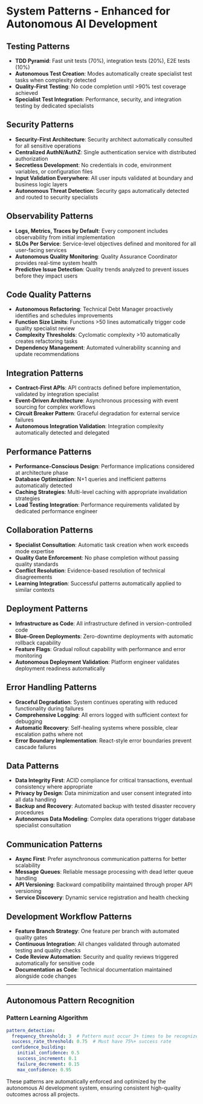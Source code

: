 # System Patterns - Enhanced for Autonomous AI Development

## Testing Patterns
- **TDD Pyramid**: Fast unit tests (70%), integration tests (20%), E2E tests (10%)
- **Autonomous Test Creation**: Modes automatically create specialist test tasks when complexity detected
- **Quality-First Testing**: No code completion until >90% test coverage achieved
- **Specialist Test Integration**: Performance, security, and integration testing by dedicated specialists

## Security Patterns
- **Security-First Architecture**: Security architect automatically consulted for all sensitive operations
- **Centralized AuthN/AuthZ**: Single authentication service with distributed authorization
- **Secretless Development**: No credentials in code, environment variables, or configuration files
- **Input Validation Everywhere**: All user inputs validated at boundary and business logic layers
- **Autonomous Threat Detection**: Security gaps automatically detected and routed to security specialists

## Observability Patterns
- **Logs, Metrics, Traces by Default**: Every component includes observability from initial implementation
- **SLOs Per Service**: Service-level objectives defined and monitored for all user-facing services
- **Autonomous Quality Monitoring**: Quality Assurance Coordinator provides real-time system health
- **Predictive Issue Detection**: Quality trends analyzed to prevent issues before they impact users

## Code Quality Patterns
- **Autonomous Refactoring**: Technical Debt Manager proactively identifies and schedules improvements
- **Function Size Limits**: Functions >50 lines automatically trigger code quality specialist review
- **Complexity Thresholds**: Cyclomatic complexity >10 automatically creates refactoring tasks
- **Dependency Management**: Automated vulnerability scanning and update recommendations

## Integration Patterns
- **Contract-First APIs**: API contracts defined before implementation, validated by integration specialist
- **Event-Driven Architecture**: Asynchronous processing with event sourcing for complex workflows
- **Circuit Breaker Pattern**: Graceful degradation for external service failures
- **Autonomous Integration Validation**: Integration complexity automatically detected and delegated

## Performance Patterns
- **Performance-Conscious Design**: Performance implications considered at architecture phase
- **Database Optimization**: N+1 queries and inefficient patterns automatically detected
- **Caching Strategies**: Multi-level caching with appropriate invalidation strategies
- **Load Testing Integration**: Performance requirements validated by dedicated performance engineer

## Collaboration Patterns
- **Specialist Consultation**: Automatic task creation when work exceeds mode expertise
- **Quality Gate Enforcement**: No phase completion without passing quality standards
- **Conflict Resolution**: Evidence-based resolution of technical disagreements
- **Learning Integration**: Successful patterns automatically applied to similar contexts

## Deployment Patterns
- **Infrastructure as Code**: All infrastructure defined in version-controlled code
- **Blue-Green Deployments**: Zero-downtime deployments with automatic rollback capability
- **Feature Flags**: Gradual rollout capability with performance and error monitoring
- **Autonomous Deployment Validation**: Platform engineer validates deployment readiness automatically

## Error Handling Patterns
- **Graceful Degradation**: System continues operating with reduced functionality during failures
- **Comprehensive Logging**: All errors logged with sufficient context for debugging
- **Automatic Recovery**: Self-healing systems where possible, clear escalation paths where not
- **Error Boundary Implementation**: React-style error boundaries prevent cascade failures

## Data Patterns
- **Data Integrity First**: ACID compliance for critical transactions, eventual consistency where appropriate
- **Privacy by Design**: Data minimization and user consent integrated into all data handling
- **Backup and Recovery**: Automated backup with tested disaster recovery procedures
- **Autonomous Data Modeling**: Complex data operations trigger database specialist consultation

## Communication Patterns
- **Async First**: Prefer asynchronous communication patterns for better scalability
- **Message Queues**: Reliable message processing with dead letter queue handling
- **API Versioning**: Backward compatibility maintained through proper API versioning
- **Service Discovery**: Dynamic service registration and health checking

## Development Workflow Patterns
- **Feature Branch Strategy**: One feature per branch with automated quality gates
- **Continuous Integration**: All changes validated through automated testing and quality checks
- **Code Review Automation**: Security and quality reviews triggered automatically for sensitive code
- **Documentation as Code**: Technical documentation maintained alongside code changes

---

## Autonomous Pattern Recognition

### Pattern Learning Algorithm
```yaml
pattern_detection:
  frequency_threshold: 3  # Pattern must occur 3+ times to be recognized
  success_rate_threshold: 0.75  # Must have 75%+ success rate
  confidence_building:
    initial_confidence: 0.5
    success_increment: 0.1
    failure_decrement: 0.15
    max_confidence: 0.95
```

These patterns are automatically enforced and optimized by the autonomous AI development system, ensuring consistent high-quality outcomes across all projects.